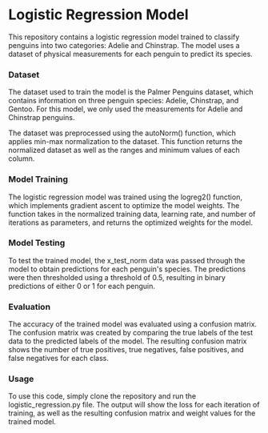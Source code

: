 # Logistic Regression Model 

This repository contains a logistic regression model trained to classify penguins into two categories: Adelie and Chinstrap. The model uses a dataset of physical measurements for each penguin to predict its species.

### Dataset

The dataset used to train the model is the Palmer Penguins dataset, which contains information on three penguin species: Adelie, Chinstrap, and Gentoo. For this model, we only used the measurements for Adelie and Chinstrap penguins.

The dataset was preprocessed using the autoNorm() function, which applies min-max normalization to the dataset. This function returns the normalized dataset as well as the ranges and minimum values of each column.

### Model Training

The logistic regression model was trained using the logreg2() function, which implements gradient ascent to optimize the model weights. The function takes in the normalized training data, learning rate, and number of iterations as parameters, and returns the optimized weights for the model.

### Model Testing

To test the trained model, the x_test_norm data was passed through the model to obtain predictions for each penguin's species. The predictions were then thresholded using a threshold of 0.5, resulting in binary predictions of either 0 or 1 for each penguin.

### Evaluation

The accuracy of the trained model was evaluated using a confusion matrix. The confusion matrix was created by comparing the true labels of the test data to the predicted labels of the model. The resulting confusion matrix shows the number of true positives, true negatives, false positives, and false negatives for each class.

### Usage

To use this code, simply clone the repository and run the logistic_regression.py file. The output will show the loss for each iteration of training, as well as the resulting confusion matrix and weight values for the trained model.